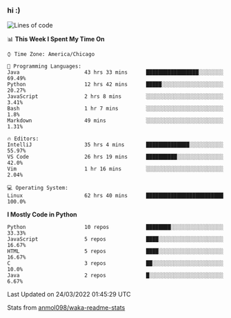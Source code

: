 ### hi :)

<!--START_SECTION:waka-->
![Lines of code](https://img.shields.io/badge/From%20Hello%20World%20I%27ve%20Written-482%20Thousand%20lines%20of%20code-blue)

📊 **This Week I Spent My Time On** 

```text
⌚︎ Time Zone: America/Chicago

💬 Programming Languages: 
Java                     43 hrs 33 mins      █████████████████░░░░░░░░   69.49% 
Python                   12 hrs 42 mins      █████░░░░░░░░░░░░░░░░░░░░   20.27% 
JavaScript               2 hrs 8 mins        ░░░░░░░░░░░░░░░░░░░░░░░░░   3.41% 
Bash                     1 hr 7 mins         ░░░░░░░░░░░░░░░░░░░░░░░░░   1.8% 
Markdown                 49 mins             ░░░░░░░░░░░░░░░░░░░░░░░░░   1.31%

🔥 Editors: 
IntelliJ                 35 hrs 4 mins       ██████████████░░░░░░░░░░░   55.97% 
VS Code                  26 hrs 19 mins      ██████████░░░░░░░░░░░░░░░   42.0% 
Vim                      1 hr 16 mins        ░░░░░░░░░░░░░░░░░░░░░░░░░   2.04%

💻 Operating System: 
Linux                    62 hrs 40 mins      █████████████████████████   100.0%

```

**I Mostly Code in Python** 

```text
Python                   10 repos            ████████░░░░░░░░░░░░░░░░░   33.33% 
JavaScript               5 repos             ████░░░░░░░░░░░░░░░░░░░░░   16.67% 
HTML                     5 repos             ████░░░░░░░░░░░░░░░░░░░░░   16.67% 
C                        3 repos             ██░░░░░░░░░░░░░░░░░░░░░░░   10.0% 
Java                     2 repos             █░░░░░░░░░░░░░░░░░░░░░░░░   6.67%

```



 Last Updated on 24/03/2022 01:45:29 UTC
<!--END_SECTION:waka-->

Stats from [anmol098/waka-readme-stats](https://github.com/anmol098/waka-readme-stats)